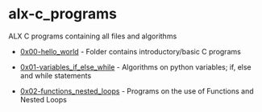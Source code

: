 # alx-c_programs
ALX C programs containing all files and algorithms

- [0x00-hello_world](https://github.com/kadelcode/alx-c_programs/tree/main/0x00-hello_world) - Folder contains introductory/basic C programs

- [0x01-variables_if_else_while]() - Algorithms on python variables; if, else and while statements

- [0x02-functions_nested_loops]() - Programs on the use of Functions and Nested Loops

